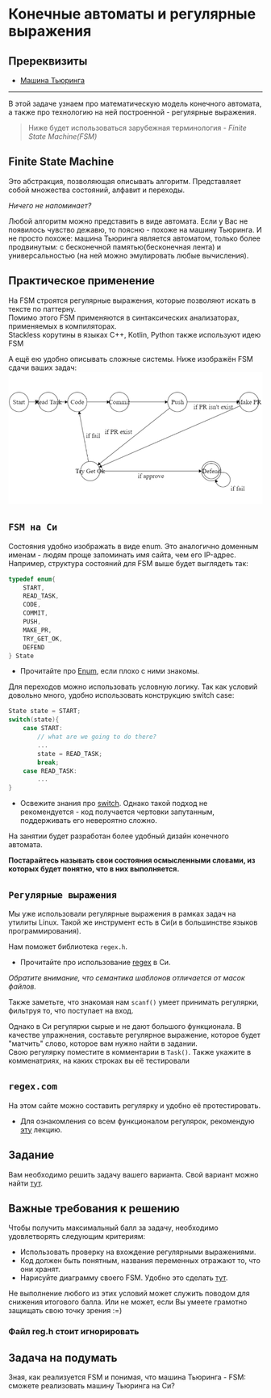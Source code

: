 # Конечные автоматы и регулярные выражения

## Пререквизиты

- [Машина Тьюринга](../turing_machine/)

---

В этой задаче узнаем про математическую модель конечного автомата, а также про технологию на ней построенной - регулярные выражения.

> Ниже будет использоваться зарубежная терминология - *Finite State Machine(FSM)*

## Finite State Machine
Это абстракция, позволяющая описывать алгоритм. Представляет собой множества состояний, алфавит и переходы.

*Ничего не напоминает?*

Любой алгоритм можно представить в виде автомата. Если у Вас не появилось чувство дежавю, то поясню - похоже на машину Тьюринга. И не просто похоже: машина Тьюринга является автоматом, только более продвинутым: с бесконечной памятью(бесконечная лента) и универсальностью (на ней можно эмулировать любые вычисления).

## Практическое применение
На FSM строятся регулярные выражения, которые позволяют искать в тексте по паттерну.   
Помимо этого FSM применяются в синтаксических анализаторах, применяемых в компиляторах.    
Stackless корутины в языках С++, Kotlin, Python также используют идею FSM     

А ещё ею удобно описывать сложные системы. Ниже изображён FSM сдачи ваших задач:
![Alt text](./pic/image.png)

## `FSM на Си`
Состояния удобно изображать в виде enum. Это аналогично доменным именам - людям проще запоминать имя сайта, чем его IP-адрес. Например, структура состояний для FSM выше будет выглядеть так:
```C
typedef enum{
    START,
    READ_TASK,
    CODE,
    COMMIT,
    PUSH,
    MAKE_PR,
    TRY_GET_OK,
    DEFEND
} State
```

- Прочитайте про [Enum](https://www.geeksforgeeks.org/enumeration-enum-c/), если плохо с ними знакомы.

Для переходов можно использовать условную логику. Так как условий довольно много, удобно использовать конструкцию switch case:
```C
State state = START;
switch(state){
    case START:
        // what are we going to do there?
        ...
        state = READ_TASK;
        break;
    case READ_TASK:
        ...
}
```

- Освежите знания про [switch](https://www.geeksforgeeks.org/c-switch-statement/). 
Однако такой подход не рекомендуется - код получается чертовки запутанным, поддерживать его невероятно сложно.

На занятии будет разработан более удобный дизайн конечного автомата.

**Постарайтесь называть свои состояния осмысленными словами, из которых будет понятно, что в них выполняется.**

## `Регулярные выражения`

Мы уже использовали регулярные выражения в рамках задач на утилиты Linux. Такой же инструмент есть в Си(и в большинстве языков программирования). 

Нам поможет библиотека ```regex.h```.
- Прочитайте про использование [regex](https://www.scaler.com/topics/c-regex/) в Си.

*Обратите внимание, что семантика шаблонов отличается от масок файлов.*


Также заметьте, что знакомая нам ```scanf()``` умеет принимать регулярки, фильтруя то, что поступает на вход.

Однако в Си регулярки сырые и не дают большого функционала. В качестве упражнения, составьте регулярное выражение, которое будет "матчить" слово, которое вам нужно найти в задании.   
Свою регулярку поместите в комментарии в `Task()`. Также укажите в комменатриях, на каких строках вы её тестировали

## `regex.com`
На этом сайте можно составить регулярку и удобно её протестировать.

- Для ознакомления со всем функционалом регулярок, рекомендую [эту](https://www.youtube.com/watch?v=ciz9VFwsPmU&list=PLLguubeCGWoaGFEDzduGmBhEgZ62p-Jqv&index=3) лекцию.

## Задание

Вам необходимо решить задачу вашего варианта. Свой вариант можно найти [тут](variants.md).

## Важные требования к решению
Чтобы получить максимальный балл за задачу, необходимо удовлетворять следующим критериям:
- Использовать проверку на вхождение регулярными выражениями.
- Код должен быть понятным, названия переменных отражают то, что они хранят.
- Нарисуйте диаграмму своего FSM. Удобно это сделать [тут](https://madebyevan.com/fsm/).

Не выполнение любого из этих условий может служить поводом для снижения итогового балла. Или не может, если Вы умеете грамотно защищать свою точку зрения :=)

### Файл reg.h стоит игнорировать

## Задача на подумать

Зная, как реализуется FSM и понимая, что машина Тьюринга - FSM: сможете реализовать машину Тьюринга на Си?


